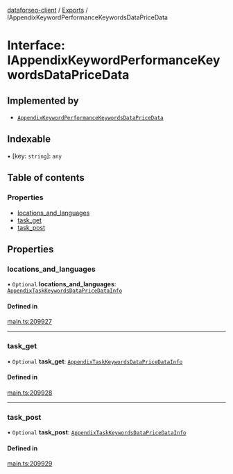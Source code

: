 [dataforseo-client](../README.md) / [Exports](../modules.md) / IAppendixKeywordPerformanceKeywordsDataPriceData

# Interface: IAppendixKeywordPerformanceKeywordsDataPriceData

## Implemented by

- [`AppendixKeywordPerformanceKeywordsDataPriceData`](../classes/AppendixKeywordPerformanceKeywordsDataPriceData.md)

## Indexable

▪ [key: `string`]: `any`

## Table of contents

### Properties

- [locations\_and\_languages](IAppendixKeywordPerformanceKeywordsDataPriceData.md#locations_and_languages)
- [task\_get](IAppendixKeywordPerformanceKeywordsDataPriceData.md#task_get)
- [task\_post](IAppendixKeywordPerformanceKeywordsDataPriceData.md#task_post)

## Properties

### locations\_and\_languages

• `Optional` **locations\_and\_languages**: [`AppendixTaskKeywordsDataPriceDataInfo`](../classes/AppendixTaskKeywordsDataPriceDataInfo.md)

#### Defined in

[main.ts:209927](https://github.com/dataforseo/TypeScriptClient/blob/7ca1aa4/main.ts#L209927)

___

### task\_get

• `Optional` **task\_get**: [`AppendixTaskKeywordsDataPriceDataInfo`](../classes/AppendixTaskKeywordsDataPriceDataInfo.md)

#### Defined in

[main.ts:209928](https://github.com/dataforseo/TypeScriptClient/blob/7ca1aa4/main.ts#L209928)

___

### task\_post

• `Optional` **task\_post**: [`AppendixTaskKeywordsDataPriceDataInfo`](../classes/AppendixTaskKeywordsDataPriceDataInfo.md)

#### Defined in

[main.ts:209929](https://github.com/dataforseo/TypeScriptClient/blob/7ca1aa4/main.ts#L209929)
